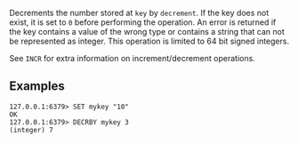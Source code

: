 Decrements the number stored at `key` by `decrement`.
If the key does not exist, it is set to `0` before performing the operation.
An error is returned if the key contains a value of the wrong type or contains a
string that can not be represented as integer.
This operation is limited to 64 bit signed integers.

See `INCR` for extra information on increment/decrement operations.

## Examples

```
127.0.0.1:6379> SET mykey "10"
OK
127.0.0.1:6379> DECRBY mykey 3
(integer) 7
```
